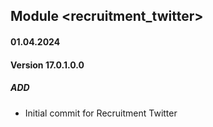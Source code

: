 ## Module <recruitment_twitter>

#### 01.04.2024
#### Version 17.0.1.0.0
##### ADD
- Initial commit for Recruitment Twitter
